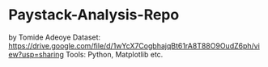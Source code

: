 # Paystack-Analysis-Repo
by Tomide Adeoye 
Dataset: https://drive.google.com/file/d/1wYcX7CogbhajqBt61rA8T88O9OudZ6ph/view?usp=sharing
Tools: Python, Matplotlib etc. 
